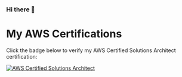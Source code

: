 ### Hi there 👋

# My AWS Certifications

Click the badge below to verify my AWS Certified Solutions Architect certification:

[![AWS Certified Solutions Architect](https://images.credly.com/size/220x220/images/3039701f-4ee1-4ae0-8d86-c56ea48cd75e/aws-certified-solutions-architect-associate.png)](https://www.credly.com/badges/3039701f-4ee1-4ae0-8d86-c56ea48cd75e)


<!--
**nolzaheo/nolzaheo** is a ✨ _special_ ✨ repository because its `README.md` (this file) appears on your GitHub profile.

Here are some ideas to get you started:

- 🔭 I’m currently working on ...
- 🌱 I’m currently learning ...
- 👯 I’m looking to collaborate on ...
- 🤔 I’m looking for help with ...
- 💬 Ask me about ...
- 📫 How to reach me: ...
- 😄 Pronouns: ...
-->
